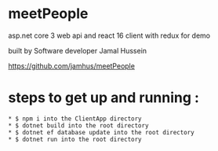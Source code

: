 # meetPeople

asp.net core 3 web api and react 16 client with redux for demo

built by Software developer Jamal Hussein

https://github.com/jamhus/meetPeople

# steps to get up and running :

    * $ npm i into the ClientApp directory
    * $ dotnet build into the root directory
    * $ dotnet ef database update into the root directory
    * $ dotnet run into the root directory

